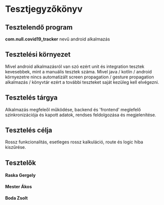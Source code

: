 # Tesztjegyzőkönyv

Tesztelendő program
-------------------
**com.null.covid19_tracker** nevű android alkalmazás

Tesztelési környezet
--------------------

Mivel android alkalmazásról van szó ezért unit és integration tesztek kevesebbek, mint a manuális tesztek száma. Mivel java / kotlin / android környezetre nincs automatizált screen propagation / gesture propagation alkalmazás / könyvtár ezért a további teszteket saját kezüleg kell elvégezni.


Tesztelés tárgya
----------------

Alkalmazás megfeleől működése, backend és 'frontend' meglefelő szinkronizációja és kapott adatok, rendses feldolgozása és megjelenítése.

Tesztelés célja
---------------

Rossz funkcionalitás, esetleges rossz kalkuláció, route és logic hiba kiszűrése.


Tesztelők
---------
#### Raska Gergely

#### Mester Ákos

#### Boda Zsolt